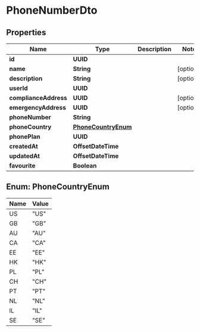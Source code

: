 

# PhoneNumberDto


## Properties

| Name | Type | Description | Notes |
|------------ | ------------- | ------------- | -------------|
|**id** | **UUID** |  |  |
|**name** | **String** |  |  [optional] |
|**description** | **String** |  |  [optional] |
|**userId** | **UUID** |  |  |
|**complianceAddress** | **UUID** |  |  [optional] |
|**emergencyAddress** | **UUID** |  |  [optional] |
|**phoneNumber** | **String** |  |  |
|**phoneCountry** | [**PhoneCountryEnum**](#PhoneCountryEnum) |  |  |
|**phonePlan** | **UUID** |  |  |
|**createdAt** | **OffsetDateTime** |  |  |
|**updatedAt** | **OffsetDateTime** |  |  |
|**favourite** | **Boolean** |  |  |



## Enum: PhoneCountryEnum

| Name | Value |
|---- | -----|
| US | &quot;US&quot; |
| GB | &quot;GB&quot; |
| AU | &quot;AU&quot; |
| CA | &quot;CA&quot; |
| EE | &quot;EE&quot; |
| HK | &quot;HK&quot; |
| PL | &quot;PL&quot; |
| CH | &quot;CH&quot; |
| PT | &quot;PT&quot; |
| NL | &quot;NL&quot; |
| IL | &quot;IL&quot; |
| SE | &quot;SE&quot; |



